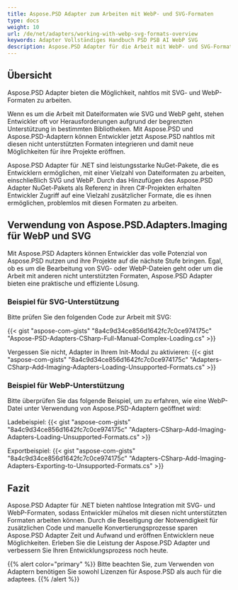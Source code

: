 ```yaml
---
title: Aspose.PSD Adapter zum Arbeiten mit WebP- und SVG-Formaten
type: docs
weight: 10
url: /de/net/adapters/working-with-webp-svg-formats-overview
keywords: Adapter Vollständiges Handbuch PSD PSB AI WebP SVG
description: Aspose.PSD Adapter für die Arbeit mit WebP- und SVG-Formaten
---
```


## Übersicht

Aspose.PSD Adapter bieten die Möglichkeit, nahtlos mit SVG- und WebP-Formaten zu arbeiten.

Wenn es um die Arbeit mit Dateiformaten wie SVG und WebP geht, stehen Entwickler oft vor Herausforderungen aufgrund der begrenzten Unterstützung in bestimmten Bibliotheken. Mit Aspose.PSD und Aspose.PSD-Adaptern können Entwickler jetzt Aspose.PSD nahtlos mit diesen nicht unterstützten Formaten integrieren und damit neue Möglichkeiten für ihre Projekte eröffnen.

Aspose.PSD Adapter für .NET sind leistungsstarke NuGet-Pakete, die es Entwicklern ermöglichen, mit einer Vielzahl von Dateiformaten zu arbeiten, einschließlich SVG und WebP. Durch das Hinzufügen des Aspose.PSD Adapter NuGet-Pakets als Referenz in ihren C#-Projekten erhalten Entwickler Zugriff auf eine Vielzahl zusätzlicher Formate, die es ihnen ermöglichen, problemlos mit diesen Formaten zu arbeiten.

## Verwendung von Aspose.PSD.Adapters.Imaging für WebP und SVG

Mit Aspose.PSD Adapters können Entwickler das volle Potenzial von Aspose.PSD nutzen und ihre Projekte auf die nächste Stufe bringen. Egal, ob es um die Bearbeitung von SVG- oder WebP-Dateien geht oder um die Arbeit mit anderen nicht unterstützten Formaten, Aspose.PSD Adapter bieten eine praktische und effiziente Lösung.

### Beispiel für SVG-Unterstützung
Bitte prüfen Sie den folgenden Code zur Arbeit mit SVG:

{{< gist "aspose-com-gists" "8a4c9d34ce856d1642fc7c0ce974175c" "Aspose-PSD-Adapters-CSharp-Full-Manual-Complex-Loading.cs" >}}

Vergessen Sie nicht, Adapter in Ihrem Init-Modul zu aktivieren:
{{< gist "aspose-com-gists" "8a4c9d34ce856d1642fc7c0ce974175c" "Adapters-CSharp-Add-Imaging-Adapters-Loading-Unsupported-Formats.cs" >}}

### Beispiel für WebP-Unterstützung

Bitte überprüfen Sie das folgende Beispiel, um zu erfahren, wie eine WebP-Datei unter Verwendung von Aspose.PSD-Adaptern geöffnet wird:

Ladebeispiel:
{{< gist "aspose-com-gists" "8a4c9d34ce856d1642fc7c0ce974175c" "Adapters-CSharp-Add-Imaging-Adapters-Loading-Unsupported-Formats.cs" >}}

Exportbeispiel:
{{< gist "aspose-com-gists" "8a4c9d34ce856d1642fc7c0ce974175c" "Adapters-CSharp-Add-Imaging-Adapters-Exporting-to-Unsupported-Formats.cs" >}}

## Fazit

Aspose.PSD Adapter für .NET bieten nahtlose Integration mit SVG- und WebP-Formaten, sodass Entwickler mühelos mit diesen nicht unterstützten Formaten arbeiten können. Durch die Beseitigung der Notwendigkeit für zusätzlichen Code und manuelle Konvertierungsprozesse sparen Aspose.PSD Adapter Zeit und Aufwand und eröffnen Entwicklern neue Möglichkeiten. Erleben Sie die Leistung der Aspose.PSD Adapter und verbessern Sie Ihren Entwicklungsprozess noch heute.

{{% alert color="primary" %}}
Bitte beachten Sie, zum Verwenden von Adaptern benötigen Sie sowohl Lizenzen für Aspose.PSD als auch für die adaptees.
{{% /alert %}}
